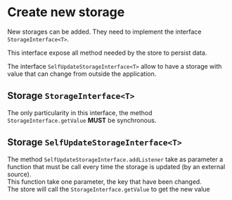 # Create new storage

New storages can be added. They need to implement the interface `StorageInterface<T>`.

This interface expose all method needed by the store to persist data.

The interface `SelfUpdateStorageInterface<T>` allow to have a storage with value that can change from outside the application.

## Storage `StorageInterface<T>`

The only particularity in this interface, the method `StorageInterface.getValue` **MUST** be synchronous.

## Storage `SelfUpdateStorageInterface<T>`

The method `SelfUpdateStorageInterface.addListener` take as parameter a function that must be call every time the storage is updated (by an external source).  
This function take one parameter, the key that have been changed.  
The store will call the `StorageInterface.getValue` to get the new value